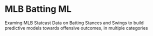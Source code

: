 # MLB Batting ML
Examing MLB Statcast Data on Batting Stances and Swings to build predictive models towards offensive outcomes, in multiple categories
